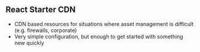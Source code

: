 ## React Starter CDN

- CDN based resources for situations where asset management is difficult (e.g. firewalls, corporate)
- Very simple configuration, but enough to get started with something new quickly
